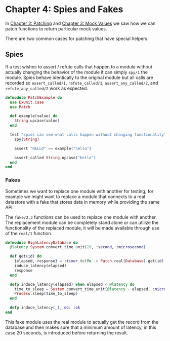 # Chapter 4: Spies and Fakes

In [Chapter 2: Patching](02-patching.html) and [Chapter 3: Mock Values](03-mock-values.html) we saw how we can patch functions to return particular mock values.

There are two common cases for patching that have special helpers.

## Spies

If a test wishes to assert / refute calls that happen to a module without actually changing the behavior of the module it can simply `spy/1` the module.  Spies behave identically to the original module but all calls are recorded so `assert_called/1`, `refute_called/1`, `assert_any_called/2`, and `refute_any_called/2` work as expected.

```elixir
defmodule PatchExample do
  use ExUnit.Case
  use Patch

  def example(value) do
    String.upcase(value)
  end

  test "spies can see what calls happen without changing functionality" do
    spy(String)

    assert "HELLO" == example("hello")

    assert_called String.upcase("hello")
  end
end
```

### Fakes

Sometimes we want to replace one module with another for testing, for example we might want to replace a module that connects to a real datastore with a fake that stores data in memory while providing the same API.

The `fake/2,3` functions can be used to replace one module with another.  The replacement module can be completely stand alone or can utilize the functionality of the replaced module, it will be made available through use of the `real/1` function.

```elixir
defmodule HighLatencyDatabase do
  @latency System.convert_time_unit(20, :second, :microsecond)

  def get(id) do
    {elapsed, response} = :timer.tc(fn -> Patch.real(Database).get(id) end)
    induce_latency(elapsed)
    response
  end

  defp induce_latency(elapsed) when elapsed < @latency do
    time_to_sleep = System.convert_time_unit(@latency - elapsed, :microsecond, :millisecond)
    Process.sleep(time_to_sleep)
  end

  defp induce_latency(_), do: :ok
end
```

This fake module uses the real module to actually get the record from the database and then makes sure that a minimum amount of latency, in this case 20 seconds, is introduced before returning the result.
